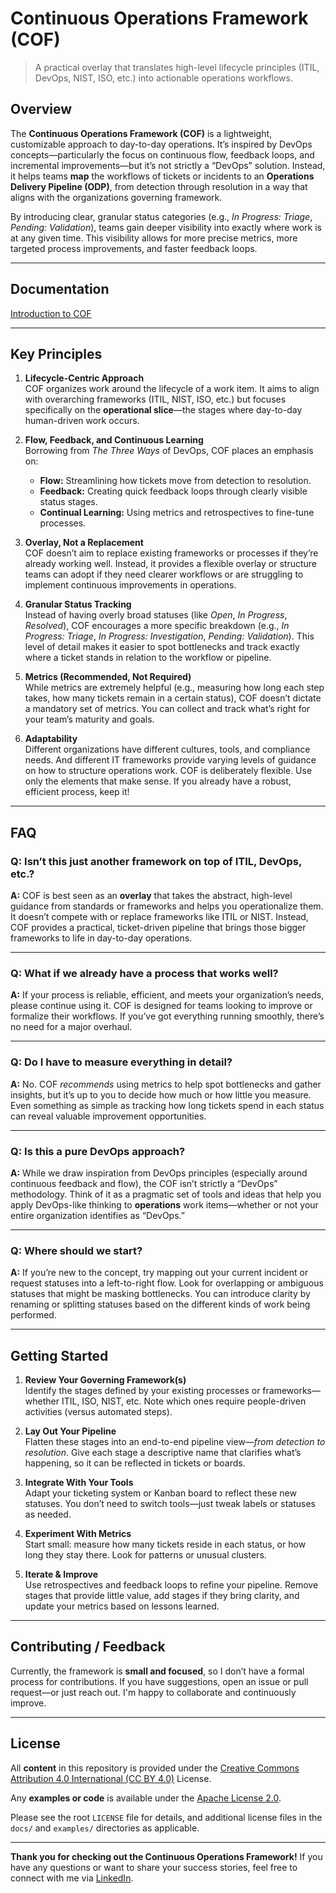 # Continuous Operations Framework (COF)

> A practical overlay that translates high-level lifecycle principles (ITIL, DevOps, NIST, ISO, etc.) into actionable operations workflows.

## Overview

The **Continuous Operations Framework (COF)** is a lightweight, customizable approach to day-to-day operations. It’s inspired by DevOps concepts—particularly the focus on continuous flow, feedback loops, and incremental improvements—but it’s not strictly a “DevOps” solution. Instead, it helps teams **map** the workflows of tickets or incidents to an **Operations Delivery Pipeline (ODP)**, from detection through resolution in a way that aligns with the organizations governing framework.

By introducing clear, granular status categories (e.g., _In Progress: Triage_, _Pending: Validation_), teams gain deeper visibility into exactly where work is at any given time. This visibility allows for more precise metrics, more targeted process improvements, and faster feedback loops.

---

## Documentation
[Introduction to COF](docs/core-principles.md#introduction)

---

## Key Principles

1. **Lifecycle-Centric Approach**  
   COF organizes work around the lifecycle of a work item. It aims to align with overarching frameworks (ITIL, NIST, ISO, etc.) but focuses specifically on the **operational slice**—the stages where day-to-day human-driven work occurs.

2. **Flow, Feedback, and Continuous Learning**  
   Borrowing from _The Three Ways_ of DevOps, COF places an emphasis on:
   - **Flow:** Streamlining how tickets move from detection to resolution.  
   - **Feedback:** Creating quick feedback loops through clearly visible status stages.  
   - **Continual Learning:** Using metrics and retrospectives to fine-tune processes.

3. **Overlay, Not a Replacement**  
   COF doesn’t aim to replace existing frameworks or processes if they’re already working well. Instead, it provides a flexible overlay or structure teams can adopt if they need clearer workflows or are struggling to implement continuous improvements in operations.

4. **Granular Status Tracking**  
   Instead of having overly broad statuses (like _Open_, _In Progress_, _Resolved_), COF encourages a more specific breakdown (e.g., _In Progress: Triage_, _In Progress: Investigation_, _Pending: Validation_). This level of detail makes it easier to spot bottlenecks and track exactly where a ticket stands in relation to the workflow or pipeline.

5. **Metrics (Recommended, Not Required)**  
   While metrics are extremely helpful (e.g., measuring how long each step takes, how many tickets remain in a certain status), COF doesn’t dictate a mandatory set of metrics. You can collect and track what’s right for your team’s maturity and goals.

6. **Adaptability**  
   Different organizations have different cultures, tools, and compliance needs. And different IT frameworks provide varying levels of guidance on how to structure operations work. COF is deliberately flexible. Use only the elements that make sense. If you already have a robust, efficient process, keep it!

---

## FAQ

### Q: **Isn’t this just another framework on top of ITIL, DevOps, etc.?**  
**A:** COF is best seen as an **overlay** that takes the abstract, high-level guidance from standards or frameworks and helps you operationalize them. It doesn’t compete with or replace frameworks like ITIL or NIST. Instead, COF provides a practical, ticket-driven pipeline that brings those bigger frameworks to life in day-to-day operations.

---

### Q: **What if we already have a process that works well?**  
**A:** If your process is reliable, efficient, and meets your organization’s needs, please continue using it. COF is designed for teams looking to improve or formalize their workflows. If you’ve got everything running smoothly, there’s no need for a major overhaul.

---

### Q: **Do I have to measure everything in detail?**  
**A:** No. COF *recommends* using metrics to help spot bottlenecks and gather insights, but it’s up to you to decide how much or how little you measure. Even something as simple as tracking how long tickets spend in each status can reveal valuable improvement opportunities.

---

### Q: **Is this a pure DevOps approach?**  
**A:** While we draw inspiration from DevOps principles (especially around continuous feedback and flow), the COF isn’t strictly a “DevOps” methodology. Think of it as a pragmatic set of tools and ideas that help you apply DevOps-like thinking to **operations** work items—whether or not your entire organization identifies as “DevOps.”

---

### Q: **Where should we start?**  
**A:** If you’re new to the concept, try mapping out your current incident or request statuses into a left-to-right flow. Look for overlapping or ambiguous statuses that might be masking bottlenecks. You can introduce clarity by renaming or splitting statuses based on the different kinds of work being performed.

---

## Getting Started

1. **Review Your Governing Framework(s)**  
   Identify the stages defined by your existing processes or frameworks—whether ITIL, ISO, NIST, etc. Note which ones require people-driven activities (versus automated steps).

2. **Lay Out Your Pipeline**  
   Flatten these stages into an end-to-end pipeline view—_from detection to resolution_. Give each stage a descriptive name that clarifies what’s happening, so it can be reflected in tickets or boards.

3. **Integrate With Your Tools**  
   Adapt your ticketing system or Kanban board to reflect these new statuses. You don’t need to switch tools—just tweak labels or statuses as needed.

4. **Experiment With Metrics**  
   Start small: measure how many tickets reside in each status, or how long they stay there. Look for patterns or unusual clusters.

5. **Iterate & Improve**  
   Use retrospectives and feedback loops to refine your pipeline. Remove stages that provide little value, add stages if they bring clarity, and update your metrics based on lessons learned.

---

## Contributing / Feedback

Currently, the framework is **small and focused**, so I don’t have a formal process for contributions. If you have suggestions, open an issue or pull request—or just reach out. I'm happy to collaborate and continuously improve.

---

## License

All **content** in this repository is provided under the [Creative Commons Attribution 4.0 International (CC BY 4.0)](https://creativecommons.org/licenses/by/4.0/) License.

Any **examples or code** is available under the [Apache License 2.0](https://www.apache.org/licenses/LICENSE-2.0).

Please see the root `LICENSE` file for details, and additional license files in the `docs/` and `examples/` directories as applicable.


---

**Thank you for checking out the Continuous Operations Framework!** If you have any questions or want to share your success stories, feel free to connect with me via [LinkedIn](https://www.linkedin.com/in/brian-moore-200412143/). 
